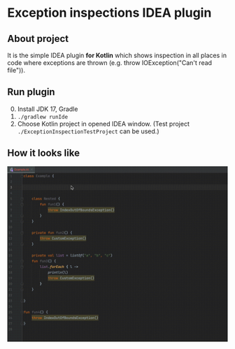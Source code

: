 # Exception inspections IDEA plugin

## About project
It is the simple IDEA plugin **for Kotlin** which shows inspection in all places in code where exceptions are thrown
(e.g. throw IOException("Can't read file")). 

## Run plugin
0. Install JDK 17, Gradle
1. `./gradlew runIde`
2. Choose Kotlin project in opened IDEA window. (Test project `./ExceptionInspectionTestProject` can be used.)

## How it looks like
![example](plugin_example.gif)
